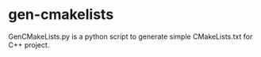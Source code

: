 # gen-cmakelists
GenCMakeLists.py is a python script to generate simple CMakeLists.txt for C++ project.



